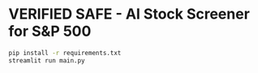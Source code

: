 # VERIFIED SAFE - AI Stock Screener for S&P 500

```bash
pip install -r requirements.txt
streamlit run main.py
```